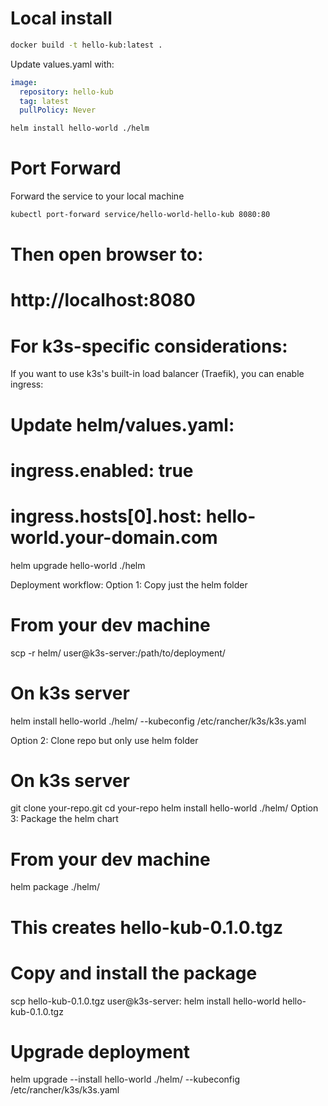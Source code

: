 # Local install

```bash
docker build -t hello-kub:latest .
```

Update values.yaml with:
```yaml
image:
  repository: hello-kub
  tag: latest
  pullPolicy: Never
```

```bash
helm install hello-world ./helm
```

# Port Forward
Forward the service to your local machine
```bash
kubectl port-forward service/hello-world-hello-kub 8080:80
```

# Then open browser to:
# http://localhost:8080

# For k3s-specific considerations:
If you want to use k3s's built-in load balancer (Traefik), you can enable ingress:

# Update helm/values.yaml:
# ingress.enabled: true
# ingress.hosts[0].host: hello-world.your-domain.com

helm upgrade hello-world ./helm

Deployment workflow:
Option 1: Copy just the helm folder

# From your dev machine
scp -r helm/ user@k3s-server:/path/to/deployment/

# On k3s server
helm install hello-world ./helm/ --kubeconfig /etc/rancher/k3s/k3s.yaml

Option 2: Clone repo but only use helm folder

# On k3s server
git clone your-repo.git
cd your-repo
helm install hello-world ./helm/
Option 3: Package the helm chart



# From your dev machine
helm package ./helm/
# This creates hello-kub-0.1.0.tgz

# Copy and install the package
scp hello-kub-0.1.0.tgz user@k3s-server:
helm install hello-world hello-kub-0.1.0.tgz

# Upgrade deployment
helm upgrade --install hello-world ./helm/ --kubeconfig /etc/rancher/k3s/k3s.yaml
